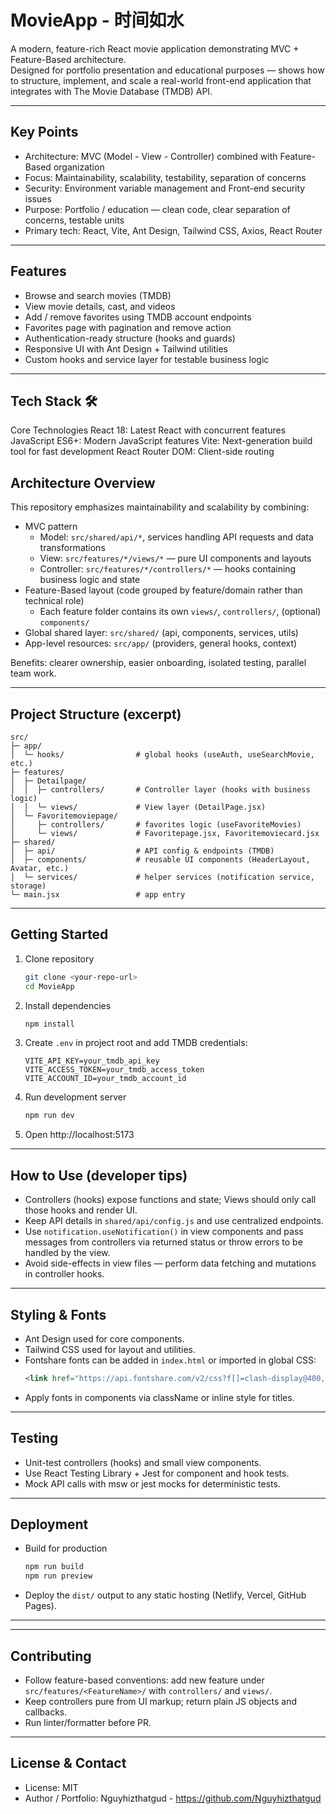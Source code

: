 # MovieApp - 时间如水

A modern, feature-rich React movie application demonstrating MVC + Feature-Based architecture.  
Designed for portfolio presentation and educational purposes — shows how to structure, implement, and scale a real-world front-end application that integrates with The Movie Database (TMDB) API.

---

## Key Points

- Architecture: MVC (Model - View - Controller) combined with Feature-Based organization
- Focus: Maintainability, scalability, testability, separation of concerns
- Security: Environment variable management and Front-end security issues
- Purpose: Portfolio / education — clean code, clear separation of concerns, testable units
- Primary tech: React, Vite, Ant Design, Tailwind CSS, Axios, React Router

---

## Features

- Browse and search movies (TMDB)
- View movie details, cast, and videos
- Add / remove favorites using TMDB account endpoints
- Favorites page with pagination and remove action
- Authentication-ready structure (hooks and guards)
- Responsive UI with Ant Design + Tailwind utilities
- Custom hooks and service layer for testable business logic

---

## Tech Stack 🛠

Core Technologies
React 18: Latest React with concurrent features
JavaScript ES6+: Modern JavaScript features
Vite: Next-generation build tool for fast development
React Router DOM: Client-side routing

## Architecture Overview

This repository emphasizes maintainability and scalability by combining:

- MVC pattern
  - Model: `src/shared/api/*`, services handling API requests and data transformations
  - View: `src/features/*/views/*` — pure UI components and layouts
  - Controller: `src/features/*/controllers/*` — hooks containing business logic and state
- Feature-Based layout (code grouped by feature/domain rather than technical role)
  - Each feature folder contains its own `views/`, `controllers/`, (optional) `components/`
- Global shared layer: `src/shared/` (api, components, services, utils)
- App-level resources: `src/app/` (providers, general hooks, context)

Benefits: clearer ownership, easier onboarding, isolated testing, parallel team work.

---

## Project Structure (excerpt)

```
src/
├─ app/
│  └─ hooks/                # global hooks (useAuth, useSearchMovie, etc.)
├─ features/
│  ├─ Detailpage/
│  │  ├─ controllers/       # Controller layer (hooks with business logic)
│  │  └─ views/             # View layer (DetailPage.jsx)
│  └─ Favoritemoviepage/
│     ├─ controllers/       # favorites logic (useFavoriteMovies)
│     └─ views/             # Favoritepage.jsx, Favoritemoviecard.jsx
├─ shared/
│  ├─ api/                  # API config & endpoints (TMDB)
│  ├─ components/           # reusable UI components (HeaderLayout, Avatar, etc.)
│  └─ services/             # helper services (notification service, storage)
└─ main.jsx                 # app entry
```

---

## Getting Started

1. Clone repository

   ```bash
   git clone <your-repo-url>
   cd MovieApp
   ```

2. Install dependencies

   ```bash
   npm install
   ```

3. Create `.env` in project root and add TMDB credentials:

   ```
   VITE_API_KEY=your_tmdb_api_key
   VITE_ACCESS_TOKEN=your_tmdb_access_token
   VITE_ACCOUNT_ID=your_tmdb_account_id
   ```

4. Run development server

   ```bash
   npm run dev
   ```

5. Open http://localhost:5173

---

## How to Use (developer tips)

- Controllers (hooks) expose functions and state; Views should only call those hooks and render UI.
- Keep API details in `shared/api/config.js` and use centralized endpoints.
- Use `notification.useNotification()` in view components and pass messages from controllers via returned status or throw errors to be handled by the view.
- Avoid side-effects in view files — perform data fetching and mutations in controller hooks.

---

## Styling & Fonts

- Ant Design used for core components.
- Tailwind CSS used for layout and utilities.
- Fontshare fonts can be added in `index.html` or imported in global CSS:
  ```html
  <link href="https://api.fontshare.com/v2/css?f[]=clash-display@400,600,700&display=swap" rel="stylesheet" />
  ```
- Apply fonts in components via className or inline style for titles.

---

## Testing

- Unit-test controllers (hooks) and small view components.
- Use React Testing Library + Jest for component and hook tests.
- Mock API calls with msw or jest mocks for deterministic tests.

---

## Deployment

- Build for production
  ```bash
  npm run build
  npm run preview
  ```
- Deploy the `dist/` output to any static hosting (Netlify, Vercel, GitHub Pages).

---

---

## Contributing

- Follow feature-based conventions: add new feature under `src/features/<FeatureName>/` with `controllers/` and `views/`.
- Keep controllers pure from UI markup; return plain JS objects and callbacks.
- Run linter/formatter before PR.

---

## License & Contact

- License: MIT
- Author / Portfolio: Nguyhizthatgud - https://github.com/Nguyhizthatgud

